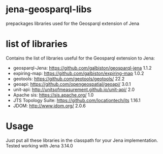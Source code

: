 # jena-geosparql-libs
prepackages libraries used for the Geosparql extension of Jena

# list of libraries
Contains the list of libraries useful for the Geosparql extension to Jena:
- geosparql-Jena: https://github.com/galbiston/geosparql-jena 1.1.2
- expiring-map: https://github.com/galbiston/expiring-map 1.0.2
- geotools: https://github.com/geotools/geotools/ 22.2
- geoapi: https://github.com/opengeospatial/geoapi/ 3.0.1
- unit-api: http://unitsofmeasurement.github.io/unit-api/ 2.0
- Apache sis: https://sis.apache.org/ 1.0
- JTS Topology Suite: https://github.com/locationtech/jts 1.16.1
- JDOM: http://www.jdom.org/ 2.0.6

# Usage
Just put all these libraries in the classpath for your Jena implementation.
Tested working with Jena 3.14.0
